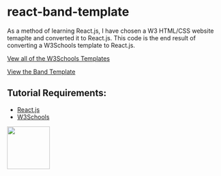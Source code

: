 # react-band-template

As a method of learning React.js, I have chosen a W3 HTML/CSS website temaplte and converted it to React.js. This code is the end result of converting a W3Schools template to React.js.

[Vew all of the W3Schools Templates](https://www.w3schools.com/w3css/w3css_templates.asp)

[View the Band Template](https://www.w3schools.com/w3css/tryw3css_templates_band.htm)

## Tutorial Requirements:

* [React.js](https://reactjs.org/)
* [W3Schools](https://www.w3schools.com/) 

<a href="https://codeadam.ca">
<img src="https://codeadam.ca/images/code-block.png" width="100">
</a>
